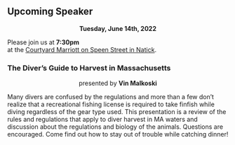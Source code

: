 ## Upcoming Speaker

<p align=center><b>Tuesday, June 14th, 2022</b></p>

Please join us at **7:30pm**
<br/>at the <a href="../location-directions.html">Courtyard Marriott on Speen Street in Natick</a>.

### The Diver’s Guide to Harvest in Massachusetts

<p align=center>presented by <b>Vin Malkoski</b></p>


Many divers are confused by the regulations and more than a few don’t realize that a recreational fishing license is required to take finfish while diving regardless of the gear type used. This presentation is a review of the rules and regulations that apply to diver harvest in MA waters and discussion about the regulations and biology of the animals. Questions are encouraged. Come find out how to stay out of trouble while catching dinner!
